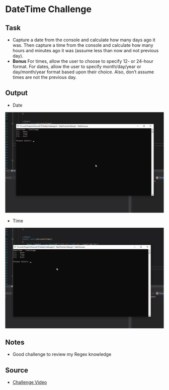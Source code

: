 # DateTime Challenge

## Task
- Capture a date from the console and calculate how many days ago it was. Then capture a time from the console and calculate how many hours and minutes ago it was (assume less than now and not previous day). 
- **Bonus** For times, allow the user to choose to specify 12- or 24-hour format. For dates, allow the user to specify month/day/year or day/month/year format based upon their choice. Also, don’t assume times are not the previous day.

## Output

- Date 

![Date Output](./output1.gif)

- Time

![Time Output](./output2.gif)

## Notes

- Good challenge to review my Regex knowledge

## Source

- [Challenge Video](https://www.youtube.com/watch?v=vMHh35slMeE&list=PLLWMQd6PeGY1VcJGocm1wwtFCZUrh2sc9&index=6)
